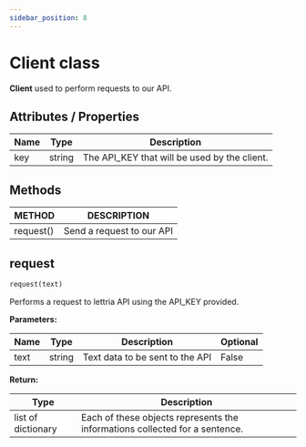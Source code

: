 ```yaml
---
sidebar_position: 8
---
```


# Client class

**Client** used to perform requests to our API.

## Attributes / Properties

| Name 	| Type   	| Description                                  	|
|------	|--------	|----------------------------------------------	|
| key  	| string 	| The API_KEY that will be used by the client. 	|

## Methods

| METHOD    	| DESCRIPTION               	|
|-----------	|---------------------------	|
| request() 	| Send a request to our API 	|

## request

```python
request(text)
```
Performs a request to lettria API using the API_KEY provided.

**Parameters:**

| Name 	| Type   	| Description                     	| Optional 	|
|------	|--------	|---------------------------------	|----------	|
| text 	| string 	| Text data to be sent to the API 	| False    	|

**Return:**

| Type               	| Description                                                                 	|
|--------------------	|-----------------------------------------------------------------------------	|
| list of dictionary 	| Each of these objects represents the informations collected for a sentence. 	|
